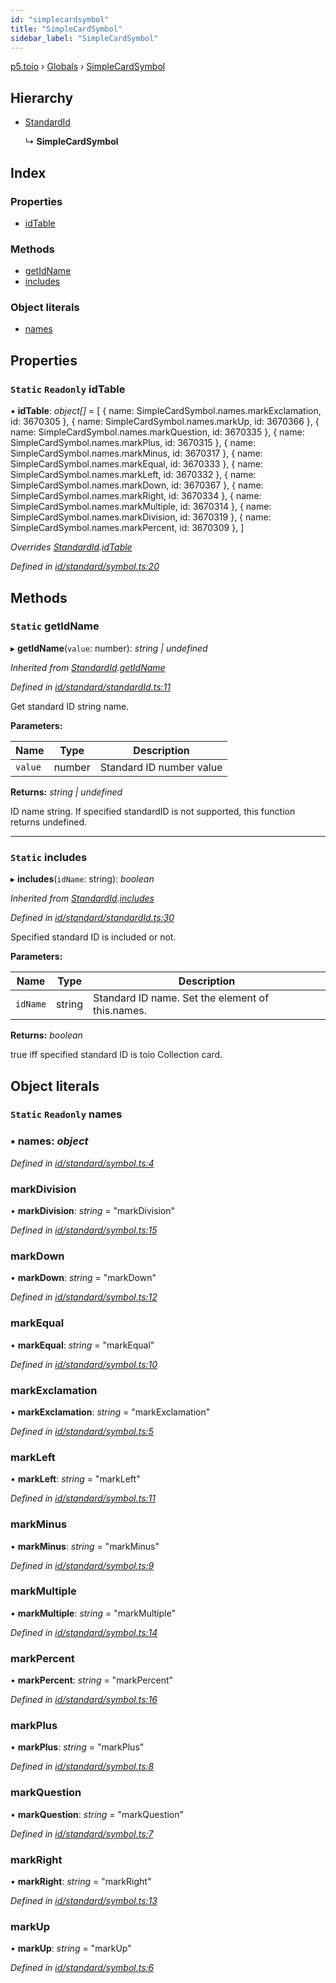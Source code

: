 ```yaml
---
id: "simplecardsymbol"
title: "SimpleCardSymbol"
sidebar_label: "SimpleCardSymbol"
---
```


[p5.toio](../index.md) › [Globals](../globals.md) › [SimpleCardSymbol](simplecardsymbol.md)

## Hierarchy

* [StandardId](standardid.md)

  ↳ **SimpleCardSymbol**

## Index

### Properties

* [idTable](simplecardsymbol.md#static-readonly-idtable)

### Methods

* [getIdName](simplecardsymbol.md#static-getidname)
* [includes](simplecardsymbol.md#static-includes)

### Object literals

* [names](simplecardsymbol.md#static-readonly-names)

## Properties

### `Static` `Readonly` idTable

▪ **idTable**: *object[]* = [
    { name: SimpleCardSymbol.names.markExclamation, id: 3670305 },
    { name: SimpleCardSymbol.names.markUp, id: 3670366 },
    { name: SimpleCardSymbol.names.markQuestion, id: 3670335 },
    { name: SimpleCardSymbol.names.markPlus, id: 3670315 },
    { name: SimpleCardSymbol.names.markMinus, id: 3670317 },
    { name: SimpleCardSymbol.names.markEqual, id: 3670333 },
    { name: SimpleCardSymbol.names.markLeft, id: 3670332 },
    { name: SimpleCardSymbol.names.markDown, id: 3670367 },
    { name: SimpleCardSymbol.names.markRight, id: 3670334 },
    { name: SimpleCardSymbol.names.markMultiple, id: 3670314 },
    { name: SimpleCardSymbol.names.markDivision, id: 3670319 },
    { name: SimpleCardSymbol.names.markPercent, id: 3670309 },
  ]

*Overrides [StandardId](standardid.md).[idTable](standardid.md#static-protected-readonly-idtable)*

*Defined in [id/standard/symbol.ts:20](https://github.com/tetunori/p5.toio/blob/ef4c5ff/src/id/standard/symbol.ts#L20)*

## Methods

### `Static` getIdName

▸ **getIdName**(`value`: number): *string | undefined*

*Inherited from [StandardId](standardid.md).[getIdName](standardid.md#static-getidname)*

*Defined in [id/standard/standardId.ts:11](https://github.com/tetunori/p5.toio/blob/ef4c5ff/src/id/standard/standardId.ts#L11)*

Get standard ID string name.

**Parameters:**

Name | Type | Description |
------ | ------ | ------ |
`value` | number | Standard ID number value  |

**Returns:** *string | undefined*

ID name string. If specified standardID is not supported, this function returns undefined.

___

### `Static` includes

▸ **includes**(`idName`: string): *boolean*

*Inherited from [StandardId](standardid.md).[includes](standardid.md#static-includes)*

*Defined in [id/standard/standardId.ts:30](https://github.com/tetunori/p5.toio/blob/ef4c5ff/src/id/standard/standardId.ts#L30)*

Specified standard ID is included or not.

**Parameters:**

Name | Type | Description |
------ | ------ | ------ |
`idName` | string | Standard ID name. Set the element of this.names.  |

**Returns:** *boolean*

true iff specified standard ID is toio Collection card.

## Object literals

### `Static` `Readonly` names

### ▪ **names**: *object*

*Defined in [id/standard/symbol.ts:4](https://github.com/tetunori/p5.toio/blob/ef4c5ff/src/id/standard/symbol.ts#L4)*

###  markDivision

• **markDivision**: *string* = "markDivision"

*Defined in [id/standard/symbol.ts:15](https://github.com/tetunori/p5.toio/blob/ef4c5ff/src/id/standard/symbol.ts#L15)*

###  markDown

• **markDown**: *string* = "markDown"

*Defined in [id/standard/symbol.ts:12](https://github.com/tetunori/p5.toio/blob/ef4c5ff/src/id/standard/symbol.ts#L12)*

###  markEqual

• **markEqual**: *string* = "markEqual"

*Defined in [id/standard/symbol.ts:10](https://github.com/tetunori/p5.toio/blob/ef4c5ff/src/id/standard/symbol.ts#L10)*

###  markExclamation

• **markExclamation**: *string* = "markExclamation"

*Defined in [id/standard/symbol.ts:5](https://github.com/tetunori/p5.toio/blob/ef4c5ff/src/id/standard/symbol.ts#L5)*

###  markLeft

• **markLeft**: *string* = "markLeft"

*Defined in [id/standard/symbol.ts:11](https://github.com/tetunori/p5.toio/blob/ef4c5ff/src/id/standard/symbol.ts#L11)*

###  markMinus

• **markMinus**: *string* = "markMinus"

*Defined in [id/standard/symbol.ts:9](https://github.com/tetunori/p5.toio/blob/ef4c5ff/src/id/standard/symbol.ts#L9)*

###  markMultiple

• **markMultiple**: *string* = "markMultiple"

*Defined in [id/standard/symbol.ts:14](https://github.com/tetunori/p5.toio/blob/ef4c5ff/src/id/standard/symbol.ts#L14)*

###  markPercent

• **markPercent**: *string* = "markPercent"

*Defined in [id/standard/symbol.ts:16](https://github.com/tetunori/p5.toio/blob/ef4c5ff/src/id/standard/symbol.ts#L16)*

###  markPlus

• **markPlus**: *string* = "markPlus"

*Defined in [id/standard/symbol.ts:8](https://github.com/tetunori/p5.toio/blob/ef4c5ff/src/id/standard/symbol.ts#L8)*

###  markQuestion

• **markQuestion**: *string* = "markQuestion"

*Defined in [id/standard/symbol.ts:7](https://github.com/tetunori/p5.toio/blob/ef4c5ff/src/id/standard/symbol.ts#L7)*

###  markRight

• **markRight**: *string* = "markRight"

*Defined in [id/standard/symbol.ts:13](https://github.com/tetunori/p5.toio/blob/ef4c5ff/src/id/standard/symbol.ts#L13)*

###  markUp

• **markUp**: *string* = "markUp"

*Defined in [id/standard/symbol.ts:6](https://github.com/tetunori/p5.toio/blob/ef4c5ff/src/id/standard/symbol.ts#L6)*
